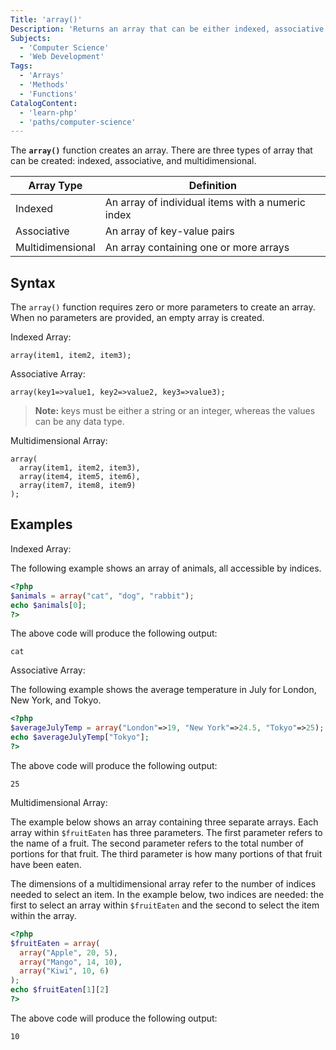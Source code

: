 ```yaml
---
Title: 'array()'
Description: 'Returns an array that can be either indexed, associative or multidimensional.'
Subjects:
  - 'Computer Science'
  - 'Web Development'
Tags:
  - 'Arrays'
  - 'Methods'
  - 'Functions'
CatalogContent:
  - 'learn-php'
  - 'paths/computer-science'
---
```


The **`array()`** function creates an array. There are three types of array that can be created: indexed, associative, and multidimensional.

| Array Type       | Definition                                        |
| ---------------- | ------------------------------------------------- |
| Indexed          | An array of individual items with a numeric index |
| Associative      | An array of key-value pairs                       |
| Multidimensional | An array containing one or more arrays            |

## Syntax

The `array()` function requires zero or more parameters to create an array. When no parameters are provided, an empty array is created.

Indexed Array:

```pseudo
array(item1, item2, item3);
```

Associative Array:

```pseudo
array(key1=>value1, key2=>value2, key3=>value3);
```

> **Note:** keys must be either a string or an integer, whereas the values can be any data type.

Multidimensional Array:

```pseudo
array(
  array(item1, item2, item3),
  array(item4, item5, item6),
  array(item7, item8, item9)
);
```

## Examples

Indexed Array:

The following example shows an array of animals, all accessible by indices.

```php
<?php
$animals = array("cat", "dog", "rabbit");
echo $animals[0];
?>
```

The above code will produce the following output:

```shell
cat
```

Associative Array:

The following example shows the average temperature in July for London, New York, and Tokyo.

```php
<?php
$averageJulyTemp = array("London"=>19, "New York"=>24.5, "Tokyo"=>25);
echo $averageJulyTemp["Tokyo"];
?>
```

The above code will produce the following output:

```shell
25
```

Multidimensional Array:

The example below shows an array containing three separate arrays. Each array within `$fruitEaten` has three parameters. The first parameter refers to the name of a fruit. The second parameter refers to the total number of portions for that fruit. The third parameter is how many portions of that fruit have been eaten.

The dimensions of a multidimensional array refer to the number of indices needed to select an item. In the example below, two indices are needed: the first to select an array within `$fruitEaten` and the second to select the item within the array.

```php
<?php
$fruitEaten = array(
  array("Apple", 20, 5),
  array("Mango", 14, 10),
  array("Kiwi", 10, 6)
);
echo $fruitEaten[1][2]
?>
```

The above code will produce the following output:

```shell
10
```
